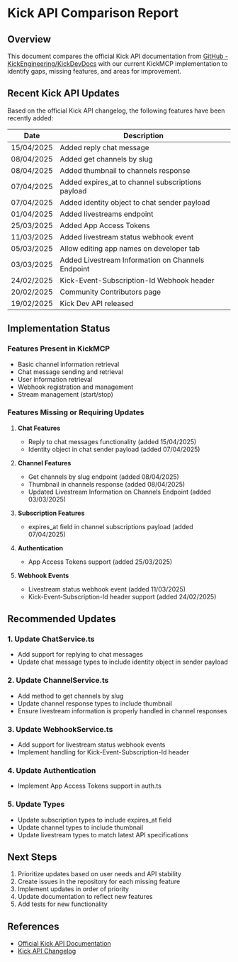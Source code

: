 # Kick API Comparison Report

## Overview

This document compares the official Kick API documentation from [GitHub - KickEngineering/KickDevDocs](https://github.com/KickEngineering/KickDevDocs) with our current KickMCP implementation to identify gaps, missing features, and areas for improvement.

## Recent Kick API Updates

Based on the official Kick API changelog, the following features have been recently added:

| Date | Description |
|------|-------------|
| 15/04/2025 | Added reply chat message |
| 08/04/2025 | Added get channels by slug |
| 08/04/2025 | Added thumbnail to channels response |
| 07/04/2025 | Added expires_at to channel subscriptions payload |
| 07/04/2025 | Added identity object to chat sender payload |
| 01/04/2025 | Added livestreams endpoint |
| 25/03/2025 | Added App Access Tokens |
| 11/03/2025 | Added livestream status webhook event |
| 05/03/2025 | Allow editing app names on developer tab |
| 03/03/2025 | Added Livestream Information on Channels Endpoint |
| 24/02/2025 | Kick-Event-Subscription-Id Webhook header |
| 20/02/2025 | Community Contributors page |
| 19/02/2025 | Kick Dev API released |

## Implementation Status

### Features Present in KickMCP

- Basic channel information retrieval
- Chat message sending and retrieval
- User information retrieval
- Webhook registration and management
- Stream management (start/stop)

### Features Missing or Requiring Updates

1. **Chat Features**
   - Reply to chat messages functionality (added 15/04/2025)
   - Identity object in chat sender payload (added 07/04/2025)

2. **Channel Features**
   - Get channels by slug endpoint (added 08/04/2025)
   - Thumbnail in channels response (added 08/04/2025)
   - Updated Livestream Information on Channels Endpoint (added 03/03/2025)

3. **Subscription Features**
   - expires_at field in channel subscriptions payload (added 07/04/2025)

4. **Authentication**
   - App Access Tokens support (added 25/03/2025)

5. **Webhook Events**
   - Livestream status webhook event (added 11/03/2025)
   - Kick-Event-Subscription-Id header support (added 24/02/2025)

## Recommended Updates

### 1. Update ChatService.ts

- Add support for replying to chat messages
- Update chat message types to include identity object in sender payload

### 2. Update ChannelService.ts

- Add method to get channels by slug
- Update channel response types to include thumbnail
- Ensure livestream information is properly handled in channel responses

### 3. Update WebhookService.ts

- Add support for livestream status webhook events
- Implement handling for Kick-Event-Subscription-Id header

### 4. Update Authentication

- Implement App Access Tokens support in auth.ts

### 5. Update Types

- Update subscription types to include expires_at field
- Update channel types to include thumbnail
- Update livestream types to match latest API specifications

## Next Steps

1. Prioritize updates based on user needs and API stability
2. Create issues in the repository for each missing feature
3. Implement updates in order of priority
4. Update documentation to reflect new features
5. Add tests for new functionality

## References

- [Official Kick API Documentation](https://github.com/KickEngineering/KickDevDocs)
- [Kick API Changelog](https://github.com/KickEngineering/KickDevDocs#changelog)
